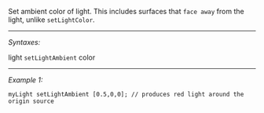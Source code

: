 Set ambient color of light. This includes surfaces that `face away` from the light, unlike `setLightColor`.


---
*Syntaxes:*

light `setLightAmbient` color

---
*Example 1:*

```sqf
myLight setLightAmbient [0.5,0,0]; // produces red light around the origin source
```